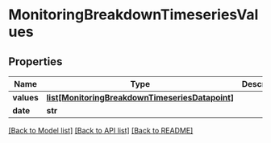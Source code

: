 # MonitoringBreakdownTimeseriesValues

## Properties
Name | Type | Description | Notes
------------ | ------------- | ------------- | -------------
**values** | [**list[MonitoringBreakdownTimeseriesDatapoint]**](MonitoringBreakdownTimeseriesDatapoint.md) |  | [optional]
**date** | **str** |  | [optional]

[[Back to Model list]](../README.md#documentation-for-models) [[Back to API list]](../README.md#documentation-for-api-endpoints) [[Back to README]](../README.md)


